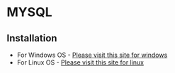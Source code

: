 # MYSQL
## Installation
- For Windows OS - [Please visit this site for windows](https://www.liquidweb.com/kb/how-to-install-mysql-windows/)
- For Linux OS - [Please visit this site for linux](https://www.digitalocean.com/community/tutorials/how-to-install-mysql-on-ubuntu-20-04)